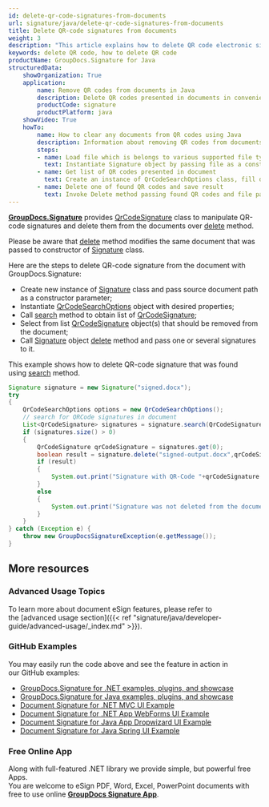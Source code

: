 ```yaml
---
id: delete-qr-code-signatures-from-documents
url: signature/java/delete-qr-code-signatures-from-documents
title: Delete QR-code signatures from documents
weight: 3
description: "This article explains how to delete QR code electronic signatures with GroupDocs.Signature API."
keywords: delete QR code, how to delete QR code
productName: GroupDocs.Signature for Java
structuredData:
    showOrganization: True
    application:    
        name: Remove QR codes from documents in Java    
        description: Delete QR codes presented in documents in convenient way with Java language and GroupDocs.Signature for Java APIs
        productCode: signature
        productPlatform: java 
    showVideo: True
    howTo:
        name: How to clear any documents from QR codes using Java 
        description: Information about removing QR codes from documents by Java
        steps:
        - name: Load file which is belongs to various supported file types
          text: Instantiate Signature object by passing file as a constructor parameter. You may provide either file path or file stream. 
        - name: Get list of QR codes presented in document 
          text: Create an instance of QrCodeSearchOptions class, fill data and call Search method of signature.
        - name: Delete one of found QR codes and save result 
          text: Invoke Delete method passing found QR codes and file path for signed file. File stream can be used as well.
---
```

[**GroupDocs.Signature**](https://products.groupdocs.com/signature/java) provides [QrCodeSignature](https://apireference.groupdocs.com/signature/java/com.groupdocs.signature.domain.signatures/QrCodeSignature) class to manipulate QR-code signatures and delete them from the documents over [delete](https://apireference.groupdocs.com/java/signature/com.groupdocs.signature/Signature#delete(java.io.OutputStream,%20com.groupdocs.signature.domain.signatures.BaseSignature)) method.

Please be aware that [delete](https://apireference.groupdocs.com/java/signature/com.groupdocs.signature/Signature#delete(java.io.OutputStream,%20com.groupdocs.signature.domain.signatures.BaseSignature)) method modifies the same document that was passed to constructor of [Signature](https://apireference.groupdocs.com/java/signature/com.groupdocs.signature/Signature) class.

Here are the steps to delete QR-code signature from the document with GroupDocs.Signature:
*   Create new instance of [Signature](https://apireference.groupdocs.com/java/signature/com.groupdocs.signature/Signature) class and pass source document path as a constructor parameter;    
*   Instantiate [QrCodeSearchOptions](https://apireference.groupdocs.com/java/signature/com.groupdocs.signature.options.search/QrCodeSearchOptions) object with desired properties;    
*   Call [search](https://apireference.groupdocs.com/java/signature/com.groupdocs.signature/Signature#search(java.lang.Class,%20com.groupdocs.signature.options.search.SearchOptions)) method to obtain list of [QrCodeSignature](https://apireference.groupdocs.com/signature/java/com.groupdocs.signature.domain.signatures/QrCodeSignature);
*   Select from list [QrCodeSignature](https://apireference.groupdocs.com/signature/java/com.groupdocs.signature.domain.signatures/QrCodeSignature) object(s) that should be removed from the document;
*   Call [Signature](https://apireference.groupdocs.com/java/signature/com.groupdocs.signature/Signature) object [delete](https://apireference.groupdocs.com/java/signature/com.groupdocs.signature/Signature#delete(java.io.OutputStream,%20com.groupdocs.signature.domain.signatures.BaseSignature)) method and pass one or several signatures to it.
    
This example shows how to delete QR-code signature that was found using [search](https://apireference.groupdocs.com/java/signature/com.groupdocs.signature/Signature#search(java.lang.Class,%20com.groupdocs.signature.options.search.SearchOptions)) method.

```java
Signature signature = new Signature("signed.docx");
try
{
    QrCodeSearchOptions options = new QrCodeSearchOptions();
    // search for QRCode signatures in document
    List<QrCodeSignature> signatures = signature.search(QrCodeSignature.class, options);
    if (signatures.size() > 0)
    {
        QrCodeSignature qrCodeSignature = signatures.get(0);
        boolean result = signature.delete("signed-output.docx",qrCodeSignature);
        if (result)
        {
            System.out.print("Signature with QR-Code "+qrCodeSignature.getText()+" and encode type "+qrCodeSignature.getEncodeType().getTypeName()+" was deleted from document [signed-output.docx].");
        }
        else
        {
            System.out.print("Signature was not deleted from the document! Signature with Barcode "+qrCodeSignature.getText()+" and encode type "+qrCodeSignature.getEncodeType().getTypeName()+" was not found!");
        }
    }
} catch (Exception e) {
    throw new GroupDocsSignatureException(e.getMessage());
}
```

## More resources

### Advanced Usage Topics

To learn more about document eSign features, please refer to the [advanced usage section]({{< ref "signature/java/developer-guide/advanced-usage/_index.md" >}}).

### GitHub Examples 

You may easily run the code above and see the feature in action in our GitHub examples:

*   [GroupDocs.Signature for .NET examples, plugins, and showcase](https://github.com/groupdocs-signature/GroupDocs.Signature-for-.NET)    
*   [GroupDocs.Signature for Java examples, plugins, and showcase](https://github.com/groupdocs-signature/GroupDocs.Signature-for-Java)    
*   [Document Signature for .NET MVC UI Example](https://github.com/groupdocs-signature/GroupDocs.Signature-for-.NET-MVC)    
*   [Document Signature for .NET App WebForms UI Example](https://github.com/groupdocs-signature/GroupDocs.Signature-for-.NET-WebForms)    
*   [Document Signature for Java App Dropwizard UI Example](https://github.com/groupdocs-signature/GroupDocs.Signature-for-Java-Dropwizard)   
*   [Document Signature for Java Spring UI Example](https://github.com/groupdocs-signature/GroupDocs.Signature-for-Java-Spring)
    

### Free Online App 

Along with full-featured .NET library we provide simple, but powerful free Apps.  
You are welcome to eSign PDF, Word, Excel, PowerPoint documents with free to use online **[GroupDocs Signature App](https://products.groupdocs.app/signature)**.
